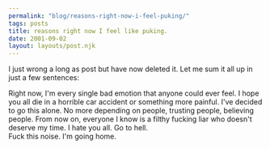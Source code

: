 ```yaml
---
permalink: "blog/reasons-right-now-i-feel-puking/"
tags: posts
title: reasons right now I feel like puking.
date: 2001-09-02
layout: layouts/post.njk
---
```


I just wrong a long as post but have now deleted it. Let me sum it all up in just a few sentences:

Right now, I'm every single bad emotion that anyone could ever feel. I hope you all die in a horrible car accident or something more painful. I've decided to go this alone. No more depending on people, trusting people, believing people. From now on, everyone I know is a filthy fucking liar who doesn't deserve my time. I hate you all. Go to hell.  
Fuck this noise. I'm going home.